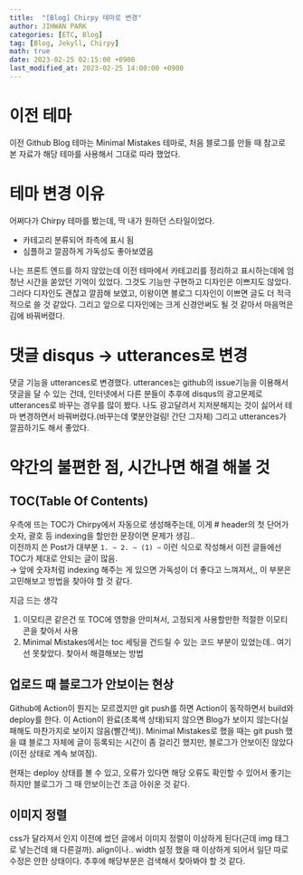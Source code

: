 ```yaml
---
title:  "[Blog] Chirpy 테마로 변경"
author: JIHWAN PARK
categories: [ETC, Blog]
tag: [Blog, Jekyll, Chirpy]
math: true
date: 2023-02-25 02:15:00 +0900
last_modified_at: 2023-02-25 14:00:00 +0900
---
```


# 이전 테마
이전 Github Blog 테마는 Minimal Mistakes 테마로, 처음 블로그를 만들 때 참고로 본 자료가 해당 테마를 사용해서 그대로 따라 했었다.

# 테마 변경 이유
어쩌다가 Chirpy 테마를 봤는데, 딱 내가 원하던 스타일이었다.
- 카테고리 분류되어 좌측에 표시 됨
- 심플하고 깔끔하게 가독성도 좋아보였음

나는 프론트 엔드를 하지 않았는데 이전 테마에서 카테고리를 정리하고 표시하는데에 엄청난 시간을 쏟았던 기억이 있었다. 그것도 기능만 구현하고 디자인은 이쁘지도 않았다.
그러다 디자인도 괜찮고 깔끔해 보였고, 이왕이면 블로그 디자인이 이쁘면 글도 더 적극적으로 쓸 것 같았다. 그리고 앞으로 디자인에는 크게 신경안써도 될 것 같아서 마음먹은 김에 바꿔버렸다.

# 댓글 disqus $\rightarrow$ utterances로 변경
댓글 기능을 utterances로 변경했다. utterances는 github의 issue기능을 이용해서 댓글을 달 수 있는 건데, 인터넷에서 다른 분들이 추후에 disqus의 광고문제로 utterances로 바꾸는 경우를 많이 봤다. 
나도 광고달려서 지저분해지는 것이 싫어서 테마 변경하면서 바꿔버렸다.(바꾸는데 몇분안걸림! 간단 그자체) 그리고 utterances가 깔끔하기도 해서 좋았다.

# 약간의 불편한 점, 시간나면 해결 해볼 것
## TOC(Table Of Contents)
우측에 뜨는 TOC가 Chirpy에서 자동으로 생성해주는데, 이게 # header의 첫 단어가 숫자, 괄호 등 indexing을 할만한 문장이면 문제가 생김..  
이전까지 쓴 Post가 대부분 `1. ~ 2. ~ (1) ~` 이런 식으로 작성해서 이전 글들에선 TOC가 제대로 안되는 글이 많음.  
$\rightarrow$ 앞에 숫자처럼 indexing 해주는 게 있으면 가독성이 더 좋다고 느껴져서,, 이 부분은 고민해보고 방법을 찾아야 할 것 같다.

지금 드는 생각  
1. 이모티콘 같은건 또 TOC에 영향을 안미쳐서, 고정되게 사용할만한 적절한 이모티콘을 찾아서 사용
2. Minimal Mistakes에서는 toc 세팅을 건드릴 수 있는 코드 부분이 있었는데.. 여기선 못찾았다. 찾아서 해결해보는 방법

## 업로드 때 블로그가 안보이는 현상
Github에 Action이 뭔지는 모르겠지만 git push를 하면 Action이 동작하면서 build와 deploy를 한다. 이 Action이 완료(초록색 상태)되지 않으면 Blog가 보이지 않는다(실패해도 마찬가지로 보이지 않음(빨간색)). 
Minimal Mistakes로 했을 때는 git push 했을 떄 블로그 자체에 글이 등록되는 시간이 좀 걸리긴 했지만, 블로그가 안보이진 않았다(이전 상태로 계속 보여짐).

현재는 deploy 상태를 볼 수 있고, 오류가 있다면 해당 오류도 확인할 수 있어서 좋기는 하지만 블로그가 그 때 안보이는건 조금 아쉬운 것 같다.

## 이미지 정렬
css가 달라져서 인지 이전에 썼던 글에서 이미지 정렬이 이상하게 된다(근데 img 태그로 넣는건데 왜 다른걸까). align이나.. width 설정 했을 때 이상하게 되어서 일단 따로 수정은 안한 상태이다. 
추후에 해당부분은 검색해서 찾아봐야 할 것 같다.
